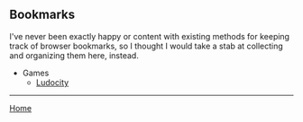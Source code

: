 ## Bookmarks

I've never been exactly happy or content with existing methods for keeping track
of browser bookmarks, so I thought I would take a stab at collecting and
organizing them here, instead.

- Games
  - [Ludocity](bookmarks/ludocity.org.md)

---

[Home](/)
